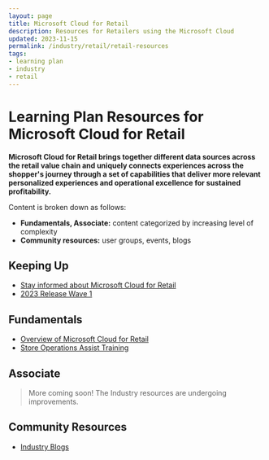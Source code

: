 ```yaml
---
layout: page
title: Microsoft Cloud for Retail
description: Resources for Retailers using the Microsoft Cloud
updated: 2023-11-15
permalink: /industry/retail/retail-resources
tags:
- learning plan
- industry
- retail
---
```


# Learning Plan Resources for Microsoft Cloud for Retail

**Microsoft Cloud for Retail brings together different data sources across the retail value chain and uniquely connects experiences across the shopper's journey through a set of capabilities that deliver more relevant personalized experiences and operational excellence for sustained profitability.**

Content is broken down as follows:

* **Fundamentals, Associate:** content categorized by increasing level of complexity
* **Community resources:** user groups, events, blogs

## Keeping Up

* [Stay informed about Microsoft Cloud for Retail](https://info.microsoft.com/ww-landing-Retail-Stay-Updated.html)
* [2023 Release Wave 1](https://learn.microsoft.com/en-us/industry/release-plan/2023wave1/cloud-retail/)

## Fundamentals

* [Overview of Microsoft Cloud for Retail](https://www.microsoft.com/en-us/industry/retail/microsoft-cloud-for-retail)
* [Store Operations Assist Training](https://learn.microsoft.com/en-us/training/paths/get-started-store-operations-assist)

## Associate

> More coming soon! The Industry resources are undergoing improvements.

## Community Resources

* [Industry Blogs](https://cloudblogs.microsoft.com/industry-blog/retail/)